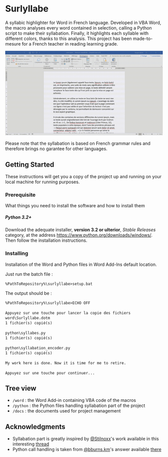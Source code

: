 # Surlyllabe
A syllabic highlighter for Word in French language. Developed in VBA Word, the macro analyses every word contained in selection, calling a Python script to make their syllabation. Finally, it highlights each syllable with different colors, thanks to this analysis.
This project has been made-to-mesure for a French teacher in reading learning grade.

![demo](docs/demo.gif)

Please note that the syllabation is based on French grammar rules and therefore brings no garantee for other languages.

## Getting Started

These instructions will get you a copy of the project up and running on your local machine for running purposes.

### Prerequisite

What things you need to install the software and how to install them

##### Python 3.2+

Download the adequate installer, **version 3.2 or ulterior**, *Stable Releases* category, at the address https://www.python.org/downloads/windows/. Then follow the installation instructions.

### Installing

Installation of the Word and Python files in Word Add-Ins default location.

Just run the batch file :
````
%PathToRepository%\surlyllabe>setup.bat
````

The output should be :
````
%PathToRepository%\surlyllabe>ECHO OFF

Appuyez sur une touche pour lancer la copie des fichiers
word\Surlyllabe.dotm
1 fichier(s) copié(s)

python\syllabes.py
1 fichier(s) copié(s)

python\syllabation_encoder.py
1 fichier(s) copié(s)

My work here is done. Now it is time for me to retire.

Appuyez sur une touche pour continuer...
````

## Tree view

* `/word` : the Word Add-in containing VBA code of the macros
* `/python` : the Python files handling syllabation part of the project
* `/docs` : the documents used for project management

## Acknowledgments

* Syllabation part is greatly inspired by [@Stilnoxx](https://openclassrooms.com/fr/membres/francisvoilure)'s work available in this interesting [thread](https://openclassrooms.com/forum/sujet/comment-decoupe-une-chaine-de-caractere-en-syllabe-23388)
* Python call handling is taken from [@bburns.km](https://stackoverflow.com/users/243392/brian-burns)'s answer available [there](https://stackoverflow.com/questions/2784367/capture-output-value-from-a-shell-command-in-vba/32600510#32600510)
